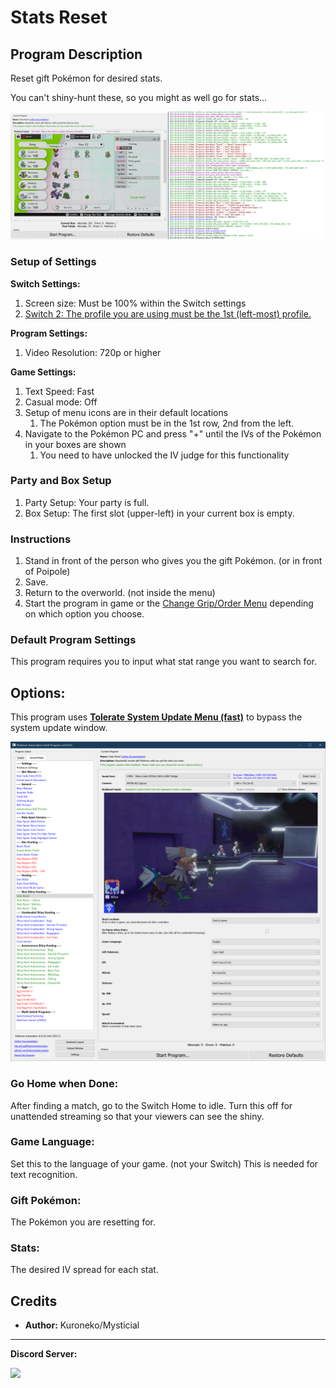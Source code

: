 # Stats Reset

## Program Description

Reset gift Pokémon for desired stats.

You can't shiny-hunt these, so you might as well go for stats...

<img src="images/StatsReset-0.png">

### Setup of Settings

**Switch Settings:**

1. Screen size: Must be 100% within the Switch settings
2. [Switch 2: The profile you are using must be the 1st (left-most) profile.](/Wiki/Programs/NintendoSwitch/Switch2Notes.md#resetting-a-game-moves-the-cursor-to-the-1st-user-profile)

**Program Settings:**

1. Video Resolution: 720p or higher

**Game Settings:**

1. Text Speed: Fast
2. Casual mode: Off
3. Setup of menu icons are in their default locations
   1. The Pokémon option must be in the 1st row, 2nd from the left.
4. Navigate to the Pokémon PC and press "+" until the IVs of the Pokémon in your boxes are shown
   1. You need to have unlocked the IV judge for this functionality

### Party and Box Setup

1. Party Setup: Your party is full.
2. Box Setup: The first slot (upper-left) in your current box is empty.

### Instructions

1. Stand in front of the person who gives you the gift Pokémon. (or in front of Poipole)
2. Save.
3. Return to the overworld. (not inside the menu)
4. Start the program in game or the [Change Grip/Order Menu](https://github.com/PokemonAutomation/Microcontroller/blob/master/Wiki/Programs/NintendoSwitch/ChangeGripOrderMenu.md) depending on which option you choose.

### Default Program Settings

This program requires you to input what stat range you want to search for.


## Options:

This program uses [**Tolerate System Update Menu (fast)**](/Wiki/Programs/NintendoSwitch/FrameworkSettings.md#tolerate-system-update-menu-fast) to bypass the system update window.

<img src="images/StatsReset-Settings.png">

### Go Home when Done:

After finding a match, go to the Switch Home to idle. Turn this off for unattended streaming so that your viewers can see the shiny.

### Game Language:

Set this to the language of your game. (not your Switch) This is needed for text recognition.

### Gift Pokémon:

The Pokémon you are resetting for.

### Stats:

The desired IV spread for each stat.


## Credits

- **Author:** Kuroneko/Mysticial


<hr>

**Discord Server:** 

[<img src="https://canary.discordapp.com/api/guilds/695809740428673034/widget.png?style=banner2">](https://discord.gg/cQ4gWxN)


